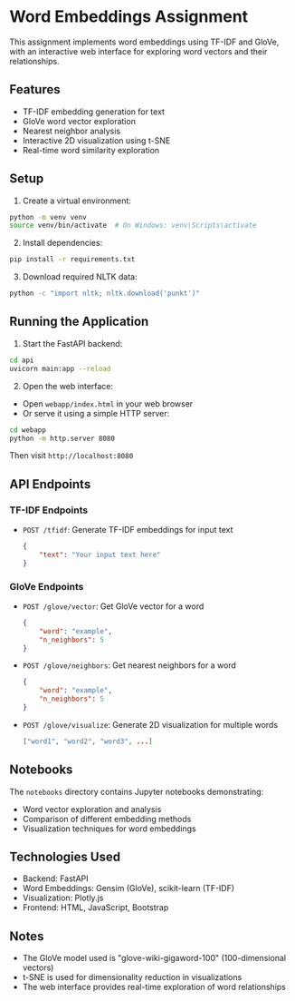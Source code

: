 # Word Embeddings Assignment

This assignment implements word embeddings using TF-IDF and GloVe, with an interactive web interface for exploring word vectors and their relationships.

## Features

- TF-IDF embedding generation for text
- GloVe word vector exploration
- Nearest neighbor analysis
- Interactive 2D visualization using t-SNE
- Real-time word similarity exploration

## Setup

1. Create a virtual environment:
```bash
python -m venv venv
source venv/bin/activate  # On Windows: venv\Scripts\activate
```

2. Install dependencies:
```bash
pip install -r requirements.txt
```

3. Download required NLTK data:
```bash
python -c "import nltk; nltk.download('punkt')"
```

## Running the Application

1. Start the FastAPI backend:
```bash
cd api
uvicorn main:app --reload
```

2. Open the web interface:
- Open `webapp/index.html` in your web browser
- Or serve it using a simple HTTP server:
```bash
cd webapp
python -m http.server 8080
```
Then visit `http://localhost:8080`

## API Endpoints

### TF-IDF Endpoints
- `POST /tfidf`: Generate TF-IDF embeddings for input text
  ```json
  {
      "text": "Your input text here"
  }
  ```

### GloVe Endpoints
- `POST /glove/vector`: Get GloVe vector for a word
  ```json
  {
      "word": "example",
      "n_neighbors": 5
  }
  ```
- `POST /glove/neighbors`: Get nearest neighbors for a word
  ```json
  {
      "word": "example",
      "n_neighbors": 5
  }
  ```
- `POST /glove/visualize`: Generate 2D visualization for multiple words
  ```json
  ["word1", "word2", "word3", ...]
  ```

## Notebooks

The `notebooks` directory contains Jupyter notebooks demonstrating:
- Word vector exploration and analysis
- Comparison of different embedding methods
- Visualization techniques for word embeddings

## Technologies Used

- Backend: FastAPI
- Word Embeddings: Gensim (GloVe), scikit-learn (TF-IDF)
- Visualization: Plotly.js
- Frontend: HTML, JavaScript, Bootstrap

## Notes

- The GloVe model used is "glove-wiki-gigaword-100" (100-dimensional vectors)
- t-SNE is used for dimensionality reduction in visualizations
- The web interface provides real-time exploration of word relationships 
